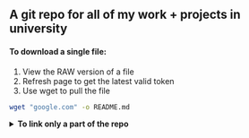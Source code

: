 ## A git repo for all of my work + projects in university

#### To download a single file:
1. View the RAW version of a file
2. Refresh page to get the latest valid token
3. Use wget to pull the file

 ```bash
 wget "google.com" -o README.md
 ```

<details> 
  <summary><b>To link only a part of the repo</b></summary>

[StackOverflow link][1]

```bash
git init <repo>
cd <repo>
git remote add -f origin <url>

git config core.sparseCheckout true

echo "some/dir/" >> .git/info/sparse-checkout
echo "another/sub/tree" >> .git/info/sparse-checkout
```
</details>


[1]: http://stackoverflow.com/questions/600079/how-do-i-clone-a-subdirectory-only-of-a-git-repository/13738951#13738951
